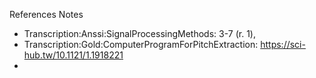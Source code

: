 References Notes

* Transcription:Anssi:SignalProcessingMethods: 3-7 (r. 1),
* Transcription:Gold:ComputerProgramForPitchExtraction: https://sci-hub.tw/10.1121/1.1918221
* 